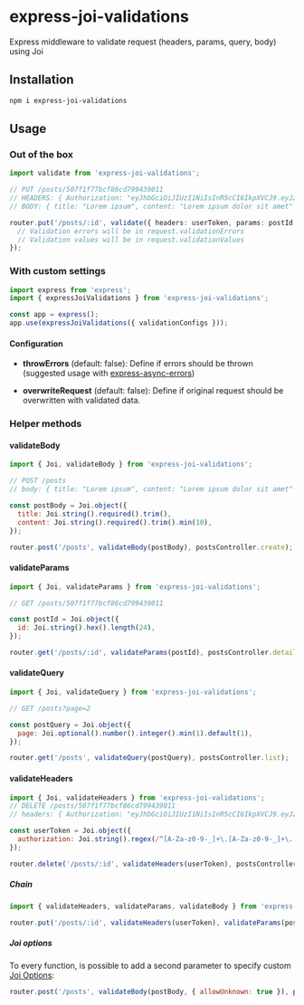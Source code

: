 # express-joi-validations

Express middleware to validate request (headers, params, query, body) using Joi

## Installation

```bash
npm i express-joi-validations
```

## Usage

### Out of the box

```typescript
import validate from 'express-joi-validations';

// PUT /posts/507f1f77bcf86cd799439011
// HEADERS: { Authorization: "eyJhbGciOiJIUzI1NiIsInR5cCI6IkpXVCJ9.eyJzdWIiOiIxMjM0NTY3ODkwIiwibmFtZSI6IkpvaG4gRG9lIiwiaWF0IjoxNTE2MjM5MDIyfQ.SflKxwRJSMeKKF2QT4fwpMeJf36POk6yJV_adQssw5c" }
// BODY: { title: "Lorem ipsum", content: "Lorem ipsum dolor sit amet" }

router.put('/posts/:id', validate({ headers: userToken, params: postId, body: postBody }), (request, response) => {
  // Validation errors will be in request.validationErrors
  // Validation values will be in request.validationValues
});
```

### With custom settings

```javascript
import express from 'express';
import { expressJoiValidations } from 'express-joi-validations';

const app = express();
app.use(expressJoiValidations({ validationConfigs }));
```

#### Configuration

- **throwErrors** (default: false): Define if errors should be thrown (suggested usage with [express-async-errors](https://github.com/davidbanham/express-async-errors))

- **overwriteRequest** (default: false): Define if original request should be overwritten with validated data.

### Helper methods

#### validateBody

```javascript
import { Joi, validateBody } from 'express-joi-validations';

// POST /posts
// body: { title: "Lorem ipsum", content: "Lorem ipsum dolor sit amet" }

const postBody = Joi.object({
  title: Joi.string().required().trim(),
  content: Joi.string().required().trim().min(10),
});

router.post('/posts', validateBody(postBody), postsController.create);
```

#### validateParams

```javascript
import { Joi, validateParams } from 'express-joi-validations';

// GET /posts/507f1f77bcf86cd799439011

const postId = Joi.object({
  id: Joi.string().hex().length(24),
});

router.get('/posts/:id', validateParams(postId), postsController.detail);
```

#### validateQuery

```javascript
import { Joi, validateQuery } from 'express-joi-validations';

// GET /posts?page=2

const postQuery = Joi.object({
  page: Joi.optional().number().integer().min(1).default(1),
});

router.get('/posts', validateQuery(postQuery), postsController.list);
```

#### validateHeaders

```javascript
import { Joi, validateHeaders } from 'express-joi-validations';
// DELETE /posts/507f1f77bcf86cd799439011
// headers: { Authorization: "eyJhbGciOiJIUzI1NiIsInR5cCI6IkpXVCJ9.eyJzdWIiOiIxMjM0NTY3ODkwIiwibmFtZSI6IkpvaG4gRG9lIiwiaWF0IjoxNTE2MjM5MDIyfQ.SflKxwRJSMeKKF2QT4fwpMeJf36POk6yJV_adQssw5c" }

const userToken = Joi.object({
  authorization: Joi.string().regex(/^[A-Za-z0-9-_]+\.[A-Za-z0-9-_]+\.[A-Za-z0-9-_.+/=]*$/),
});

router.delete('/posts/:id', validateHeaders(userToken), postsController.remove);
```

##### Chain

```javascript
import { validateHeaders, validateParams, validateBody } from 'express-joi-validations';

router.put('/posts/:id', validateHeaders(userToken), validateParams(postId), validateBody(postBody), postsController.update);
```

##### Joi options

To every function, is possible to add a second parameter to specify custom [Joi Options](https://github.com/hapijs/joi/blob/master/lib/index.d.ts#L95):

```javascript
router.post('/posts', validateBody(postBody, { allowUnknown: true }), postsController.create);
```
